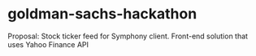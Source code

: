 # goldman-sachs-hackathon

Proposal:
Stock ticker feed for Symphony client.
Front-end solution that uses Yahoo Finance API
